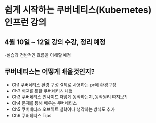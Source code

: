 # 쉽게 시작하는 쿠버네티스(Kubernetes) 인프런 강의

## 4월 10일 ~ 12일 강의 수강, 정리 예정
-실습과 전반적인 흐름을 이해할 예정

## 쿠버네티스는 어떻게 배울것인지?

- Ch1 쿠버네티스 환경 구성
실제로 사용하는 pc에 환경구성
- Ch2 배포를 통한 쿠버네티스 체험
- Ch3 쿠버네티스 인사이드
어떻게 동작하는지, 동작원리 따져보기
- Ch4 문제를 통해 배우는 쿠버네티스
- Ch5 쿠버네티스 오브젝트
철학이나 생각하는 방식도 추가
- Ch6 쿠버네티스 Tips